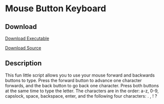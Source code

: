 # Mouse Button Keyboard
## Download
[Download Executable](https://github.com/timothymhuang/AutoHotkey/raw/main/Mouse%20Button%20Keyboard/Mouse%20Button%20Keyboard.exe)

[Download Source](https://raw.githubusercontent.com/timothymhuang/AutoHotkey/main/Mouse%20Button%20Keyboard/Mouse%20Button%20Keyboard.ahk)

## Description

This fun little script allows you to use your mouse forward and backwards buttons to type. Press the forward button to advance one character forwards, and the back button to go back one character. Press both buttons at the same time to type the letter. The characters are in the order: a-z, 0-9, capslock, space, backspace, enter, and the following four characters: . , ! ?